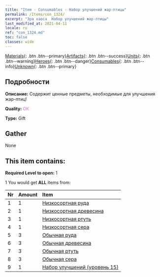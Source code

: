 ```yaml
---
title: "Item - Consumables - Набор улучшений жар-птицы"
permalink: /Items/con_1324/
excerpt: "Эра хаоса  Набор улучшений жар-птицы"
last_modified_at: 2021-04-11
locale: ru
ref: "con_1324.md"
toc: false
classes: wide
---
```

 [Materials](/ru/Items/){: .btn .btn--primary}[Artifacts](/ru/Items/Artifacts/){: .btn .btn--success}[Units](/ru/Items/Units/){: .btn .btn--warning}[Heroes](/ru/Items/Heroes/){: .btn .btn--danger}[Consumables](/ru/Items/Consumables/){: .btn .btn--info}[Unknown](/ru/Items/Unknown/){: .btn .btn--primary}

## Подробности
 **Описание:** Содержит ценные предметы, необходимые для улучшения жар-птиц!

 **Quality:** <span style="color: #DA70D6">OK</span>

 **Type:** Gift

## Gather

  None

## This item contains:

 **Required Level to open:** 1

 1 You would get **ALL** items  from:

  | Nr | Amount |     Item    |
  |:---|:-------|:------------|
  | 1 | 1 | [Низкосортная руда](/ru/Items/mat_1/) | 
  | 2 | 1 | [Низкосортная древесина](/ru/Items/mat_1/) | 
  | 3 | 1 | [Низкосортная ртуть](/ru/Items/mat_2/) | 
  | 4 | 1 | [Низкосортная сера](/ru/Items/mat_3/) | 
  | 5 | 3 | [Обычная руда](/ru/Items/mat_6/) | 
  | 6 | 3 | [Обычная древесина](/ru/Items/mat_7/) | 
  | 7 | 3 | [Обычная ртуть](/ru/Items/mat_8/) | 
  | 8 | 3 | [Обычная сера](/ru/Items/mat_9/) | 
  | 9 | 1 | [Набор улучшений (уровень 15)](/ru/Items/con_1325/) | 
